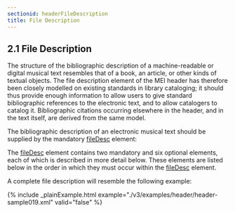 ```yaml
---
sectionid: headerFileDescription
title: File Description
---
```



<h2 id="headerFileDescription">
   <span class="headingNumber">2.1</span>
   <span class="head">File Description</span>
</h2>
The structure of the bibliographic description of a machine-readable or digital musical
text
resembles that of a book, an article, or other kinds of textual objects. The file
description
element of the MEI header has therefore been closely modelled on existing standards
in library
cataloging; it should thus provide enough information to allow users to give standard
bibliographic references to the electronic text, and to allow catalogers to catalog
it.
Bibliographic citations occurring elsewhere in the header, and in the text itself,
are derived
from the same model.

The bibliographic description of an electronic musical text should be supplied by
the
mandatory 
<a class="link_odd_elementSpec" href="/v3/elements/fileDesc">fileDesc</a> element:



<span class="specList">
   
   <span class="specDesc"></span>
   
</span>


The 
<a class="link_odd_elementSpec" href="/v3/elements/fileDesc">fileDesc</a> element contains two mandatory and six optional elements,
each of which is described in more detail below. These elements are listed below in
the order
in which they must occur within the 
<a class="link_odd_elementSpec" href="/v3/elements/fileDesc">fileDesc</a> element.



<span class="specList">
   
   <span class="specDesc"></span>
   
   <span class="specDesc"></span>
   
   <span class="specDesc"></span>
   
   <span class="specDesc"></span>
   
   <span class="specDesc"></span>
   
   <span class="specDesc"></span>
   
   <span class="specDesc"></span>
   
</span>


A complete file description will resemble the following example:


{% include _plainExample.html example="./v3/examples/header/header-sample019.xml" valid="false" %}








